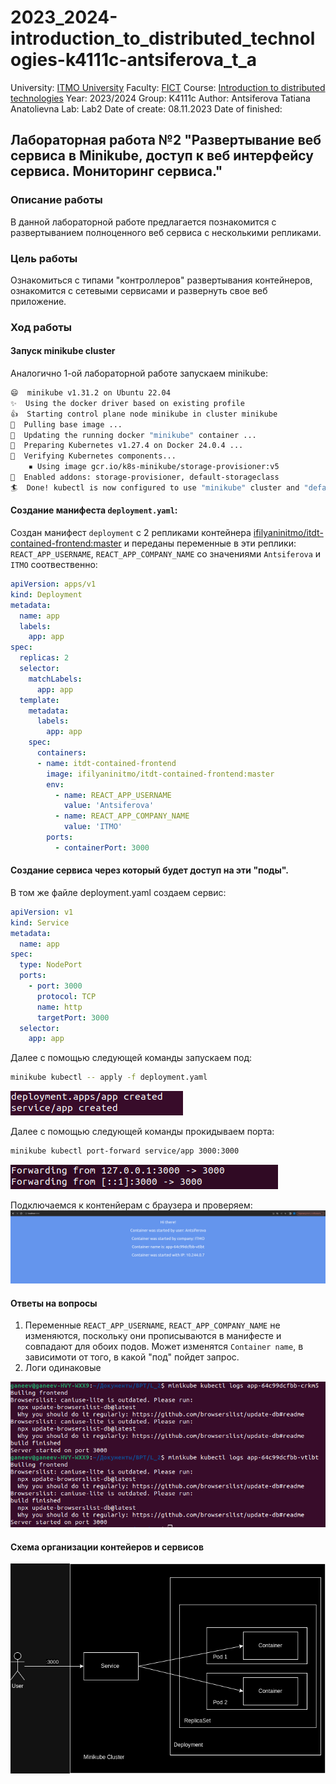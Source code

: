 # 2023_2024-introduction_to_distributed_technologies-k4111c-antsiferova_t_a

University: [ITMO University](https://itmo.ru/ru/)
Faculty: [FICT](https://fict.itmo.ru)
Course: [Introduction to distributed technologies](https://github.com/itmo-ict-faculty/introduction-to-distributed-technologies)
Year: 2023/2024
Group: K4111c
Author: Antsiferova Tatiana Anatolievna
Lab: Lab2
Date of create: 08.11.2023
Date of finished: 

## Лабораторная работа №2 "Развертывание веб сервиса в Minikube, доступ к веб интерфейсу сервиса. Мониторинг сервиса."
### Описание работы
В данной лабораторной работе предлагается познакомится с развертыванием полноценного веб сервиса с несколькими репликами.
### Цель работы
Ознакомиться с типами "контроллеров" развертывания контейнеров, ознакомится с сетевыми сервисами и развернуть свое веб приложение.
### Ход работы
#### Запуск minikube cluster
Аналогично 1-ой лабораторной работе запускаем minikube:

```bash
😄  minikube v1.31.2 on Ubuntu 22.04 
✨  Using the docker driver based on existing profile
👍  Starting control plane node minikube in cluster minikube
🚜  Pulling base image ...
🔄  Updating the running docker "minikube" container ...
🐳  Preparing Kubernetes v1.27.4 on Docker 24.0.4 ...
🔎  Verifying Kubernetes components...
    ▪ Using image gcr.io/k8s-minikube/storage-provisioner:v5
🌟  Enabled addons: storage-provisioner, default-storageclass
🏄  Done! kubectl is now configured to use "minikube" cluster and "default" namespace by default
```
#### Создание манифеста `deployment.yaml`:
Создан манифест `deployment` с 2 репликами контейнера [ifilyaninitmo/itdt-contained-frontend:master](https://hub.docker.com/repository/docker/ifilyaninitmo/itdt-contained-frontend) и переданы переменные в эти реплики: `REACT_APP_USERNAME`, `REACT_APP_COMPANY_NAME` со значениями  `Antsiferova` и `ITMO` соотвественно:

```yaml
apiVersion: apps/v1
kind: Deployment
metadata:
  name: app
  labels:
    app: app
spec:
  replicas: 2
  selector:
    matchLabels:
      app: app
  template:
    metadata:
      labels:
        app: app
    spec:
      containers:
      - name: itdt-contained-frontend
        image: ifilyaninitmo/itdt-contained-frontend:master
        env:
          - name: REACT_APP_USERNAME
            value: 'Antsiferova'
          - name: REACT_APP_COMPANY_NAME
            value: 'ITMO'
        ports:
          - containerPort: 3000
```
#### Создание сервиса через который будет доступ на эти "поды".
В  том же файле deployment.yaml создаем сервис:

```yaml
apiVersion: v1
kind: Service
metadata:
  name: app
spec:
  type: NodePort
  ports:
    - port: 3000
      protocol: TCP
      name: http
      targetPort: 3000
  selector:
    app: app
```
Далее с помощью следующей команды запускаем под:
```bash
minikube kubectl -- apply -f deployment.yaml
```
![deployment](deployment.png)

Далее с помощью следующей команды прокидываем порта:

```bash
minikube kubectl port-forward service/app 3000:3000
```
![port-forward](port-forward.png)

Подключаемся к контенйерам с браузера и проверяем:
![web-vault](web-vault.png)

#### Ответы на вопросы
1. Переменные `REACT_APP_USERNAME`, `REACT_APP_COMPANY_NAME` не изменяются, поскольку они прописываются в манифесте и совпадают для обоих подов.
Может изменятся `Container name`, в зависимоти от того, в какой "под" пойдет запрос.
2. Логи одинаковые
   
![log](log.png)

#### Схема организации контейеров и сервисов

![diagrama](diagrama.png)
